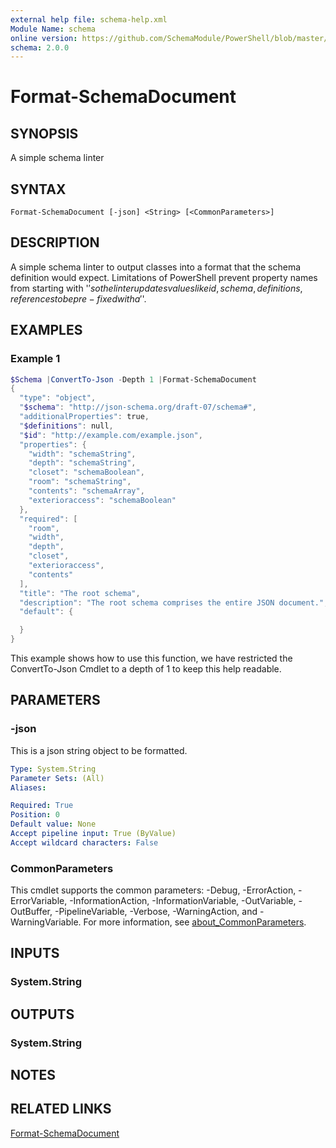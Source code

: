 ```yaml
---
external help file: schema-help.xml
Module Name: schema
online version: https://github.com/SchemaModule/PowerShell/blob/master/docs/Format-SchemaDocument.md#format-schemadocument
schema: 2.0.0
---
```


# Format-SchemaDocument

## SYNOPSIS

A simple schema linter

## SYNTAX

```
Format-SchemaDocument [-json] <String> [<CommonParameters>]
```

## DESCRIPTION

A simple schema linter to output classes into a format that the schema definition
would expect. Limitations of PowerShell prevent property names from starting
with '$' so the linter updates values like id,schema,definitions,references to
be pre-fixed with a '$'.

## EXAMPLES

### Example 1

```powershell
$Schema |ConvertTo-Json -Depth 1 |Format-SchemaDocument
{
  "type": "object",
  "$schema": "http://json-schema.org/draft-07/schema#",
  "additionalProperties": true,
  "$definitions": null,
  "$id": "http://example.com/example.json",
  "properties": {
    "width": "schemaString",
    "depth": "schemaString",
    "closet": "schemaBoolean",
    "room": "schemaString",
    "contents": "schemaArray",
    "exterioraccess": "schemaBoolean"
  },
  "required": [
    "room",
    "width",
    "depth",
    "closet",
    "exterioraccess",
    "contents"
  ],
  "title": "The root schema",
  "description": "The root schema comprises the entire JSON document.",
  "default": {

  }
}
```

This example shows how to use this function, we have restricted the
ConvertTo-Json Cmdlet to a depth of 1 to keep this help readable.

## PARAMETERS

### -json

This is a json string object to be formatted.

```yaml
Type: System.String
Parameter Sets: (All)
Aliases:

Required: True
Position: 0
Default value: None
Accept pipeline input: True (ByValue)
Accept wildcard characters: False
```

### CommonParameters

This cmdlet supports the common parameters: -Debug, -ErrorAction, -ErrorVariable, -InformationAction, -InformationVariable, -OutVariable, -OutBuffer, -PipelineVariable, -Verbose, -WarningAction, and -WarningVariable. For more information, see [about_CommonParameters](http://go.microsoft.com/fwlink/?LinkID=113216).

## INPUTS

### System.String

## OUTPUTS

### System.String

## NOTES

## RELATED LINKS

[Format-SchemaDocument](https://github.com/SchemaModule/PowerShell/blob/master/docs/Format-SchemaDocument.md#format-schemadocument)
